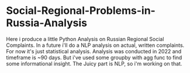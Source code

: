 # Social-Regional-Problems-in-Russia-Analysis

Here i produce a little Python Analysis on Russian Regional Social Complaints. In a future i'll do a NLP analysis on actual, written complaints. 
For now it's just statistical analysis. 
Analysis was conducted in 2022 and timeframe is ~90 days. But i've used some groupby with agg func to find some informational insight.
The Juicy part is NLP, so i'm working on that.
